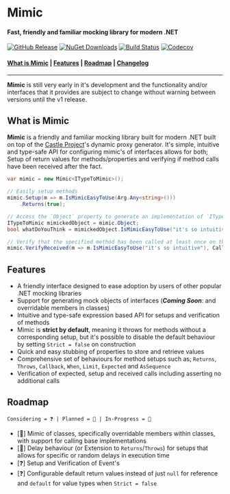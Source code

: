 # Mimic

#### Fast, friendly and familiar mocking library for modern .NET

[![GitHub Release][gh-release-badge]][gh-release]
[![NuGet Downloads][nuget-downloads-badge]][nuget-downloads]
[![Build Status][gh-actions-badge]][gh-actions]
[![Codecov][codecov-badge]][codecov]

#### [What is Mimic](#what-is-mimic) | [Features](#features) | [Roadmap](#roadmap) | [Changelog][changelog]

---

**Mimic** is still very early in it's development and the functionality and/or interfaces that it provides are subject
to change without warning between versions until the v1 release.

## What is Mimic

**Mimic** is a friendly and familiar mocking library built for modern .NET built on top of the [Castle Project][castle]'s
dynamic proxy generator. It's simple, intuitive and type-safe API for configuring mimic's of interfaces allows for both;
Setup of return values for methods/properties and verifying if method calls have been received after the fact.

```csharp
var mimic = new Mimic<ITypeToMimic>();

// Easily setup methods
mimic.Setup(m => m.IsMimicEasyToUse(Arg.Any<string>()))
    .Returns(true);

// Access the `Object` property to generate an implementation of `ITypeToMimic` and call our setup method
ITypeToMimic mimickedObject = mimic.Object;
bool whatDoYouThink = mimickedObject.IsMimicEasyToUse("it's so intuitive");

// Verify that the specified method has been called at least once on the `Object`
mimic.VerifyReceived(m => m.IsMimicEasyToUse("it's so intuitive"), CallCount.AtLeastOnce);
```

## Features

- A friendly interface designed to ease adoption by users of other popular .NET mocking libraries
- Support for generating mock objects of interfaces (**_Coming Soon_**: and overridable members in classes)
- Intuitive and type-safe expression based API for setups and verification of methods
- Mimic is **strict by default**, meaning it throws for methods without a corresponding setup, but it's possible to
  disable the default behaviour by setting `Strict = false` on construction
- Quick and easy stubbing of properties to store and retrieve values
- Comprehensive set of behaviours for method setups such as; `Returns`, `Throws`, `Callback`, `When`, `Limit`,
  `Expected` and `AsSequence`
- Verification of expected, setup and received calls including asserting no additional calls

## Roadmap

```
Considering = ❓ | Planned = 📅 | In-Progress = 🚧
```

- [📅] Mimic of classes, specifically overridable members within classes, with support for calling base implementations
- [📅] Delay behaviour (or Extension to `Returns`/`Throws`) for setups that allows for specific or random delays in
  execution time
- [❓] Setup and Verification of Event's
- [❓] Configurable default return values instead of just `null` for reference and `default` for value types when
  `Strict = false`

<!-- Badges -->
[gh-release-badge]: https://img.shields.io/github/v/release/DrBarnabus/Mimic?color=g&style=for-the-badge
[gh-release]: https://github.com/DrBarnabus/Mimic/releases/latest
[nuget-downloads-badge]: https://img.shields.io/nuget/dt/Mimic?color=g&logo=nuget&style=for-the-badge
[nuget-downloads]: https://www.nuget.org/packages/Mimic
[gh-actions-badge]: https://img.shields.io/github/actions/workflow/status/DrBarnabus/Mimic/ci.yml?logo=github&branch=main&style=for-the-badge
[gh-actions]: https://github.com/DrBarnabus/Mimic/actions/workflows/ci.yml
[codecov-badge]: https://img.shields.io/codecov/c/github/DrBarnabus/Mimic?token=znImUftZNI&style=for-the-badge&logo=codecov&logoColor=white
[codecov]: https://codecov.io/gh/DrBarnabus/Mimic

<!-- Links -->
[changelog]: https://github.com/DrBarnabus/Mimic/blob/main/CHANGELOG.md
[castle]: https://www.castleproject.org/projects/dynamicproxy

